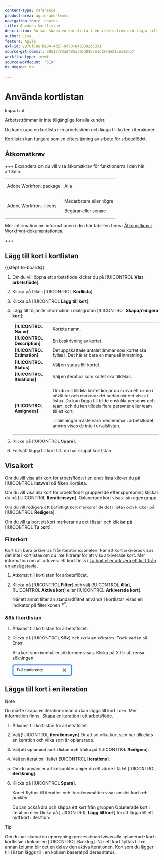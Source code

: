```yaml
---
content-type: reference
product-area: agile-and-teams
navigation-topic: boards
title: Använda kortlistan
description: Du kan skapa en kortlista i en arbetsström och lägga till korten i iterationer.
author: Lisa
feature: Agile
exl-id: 2976f7e8-be84-4d27-9d70-8430392d5331
source-git-commit: 685177d3a8485aa60d8455e1c329de21cea4abb7
workflow-type: tm+mt
source-wordcount: '619'
ht-degree: 0%

---
```


# Använda kortlistan

>[!IMPORTANT]
>
>Arbetsströmmar är inte tillgängliga för alla kunder.

Du kan skapa en kortlista i en arbetsström och lägga till korten i iterationer.

Kortlistan kan fungera som en eftersläpning av arbete för arbetsflödet.

## Åtkomstkrav

+++ Expandera om du vill visa åtkomstkrav för funktionerna i den här artikeln.

<table style="table-layout:auto"> 
 <col> 
 <col> 
 <tbody> 
  <tr> 
   <td role="rowheader">Adobe Workfront package</td> 
   <td> <p>Alla</p> </td> 
  </tr> 
  <tr> 
   <td role="rowheader">Adobe Workfront-licens</td> 
   <td> 
   <p>Medarbetare eller högre</p> 
   <p>Begäran eller senare</p>
   </td> 
  </tr> 
 </tbody> 
</table>

Mer information om informationen i den här tabellen finns i [Åtkomstkrav i Workfront-dokumentationen](/help/quicksilver/administration-and-setup/add-users/access-levels-and-object-permissions/access-level-requirements-in-documentation.md).

+++

## Lägg till kort i kortlistan

{{step1-to-boards}}

1. Om du vill öppna ett arbetsflöde klickar du på [!UICONTROL **Visa arbetsflöde**].
1. Klicka på fliken [!UICONTROL **Kortlista**].
1. Klicka på [!UICONTROL **Lägg till kort**].
1. Lägg till följande information i dialogrutan [!UICONTROL **Skapa/redigera kort**]:

   <table style="table-layout:auto"> 
    <tbody> 
     <tr> 
      <td><strong>[!UICONTROL Name]</strong></td> 
      <td>Kortets namn.</td> 
     </tr> 
     <tr> 
      <td><strong>[!UICONTROL Description]</strong></td> 
      <td>En beskrivning av kortet.</td> 
     </tr>
     <tr> 
      <td><strong>[!UICONTROL Estimation]</strong></td> 
      <td>Det uppskattade antalet timmar som kortet ska fyllas i. Det här är bara en manuell inmatning.</td> 
     </tr>
     <tr> 
      <td><strong>[!UICONTROL Status]</strong></td> 
      <td>Välj en status för kortet.</td> 
     </tr>
     <tr> 
      <td><strong>[!UICONTROL Iterations]</strong></td> 
      <td>Välj en iteration som kortet ska tilldelas.</td> 
     </tr>
     <tr> 
      <td><strong>[!UICONTROL Assignees]</strong></td> 
      <td><p>Om du vill tilldela kortet börjar du skriva ett namn i sökfältet och markerar det sedan när det visas i listan. Du kan lägga till både enskilda personer och team, och du kan tilldela flera personer eller team till ett kort.</p><p>Tilldelningar måste vara medlemmar i arbetsflödet, annars visas de inte i urvalslistan.</p></td> 
     </tr>
    </tbody> 
   </table>

1. Klicka på [!UICONTROL **Spara**].
1. Fortsätt lägga till kort tills du har skapat kortlistan.

## Visa kort

Om du vill visa alla kort för arbetsflödet i en enda lista klickar du på [!UICONTROL **listvyn**] på fliken Kortlista.

Om du vill visa alla kort för arbetsflödet grupperade efter upprepning klickar du på [!UICONTROL **Iterationsvyn**]. Oplanerade kort visas i sin egen grupp.

Om du vill redigera ett befintligt kort markerar du det i listan och klickar på [!UICONTROL **Redigera**].

Om du vill ta bort ett kort markerar du det i listan och klickar på [!UICONTROL **Ta bort**].

### Filterkort

Kort kan bara arkiveras från iterationspanelen. När ett kort arkiveras visas det inte i kortlistan om du inte filtrerar för att visa arkiverade kort. Mer information om att arkivera ett kort finns i [Ta bort eller arkivera ett kort från en anslagstavla](/help/quicksilver/agile/get-started-with-boards/delete-board-items.md).

1. Åtkomst till kortlistan för arbetsflödet.
1. Klicka på [!UICONTROL **Filter**] och välj [!UICONTROL **Alla**], [!UICONTROL **Aktiva kort**] eller [!UICONTROL **Arkiverade kort**].

   När ett annat filter än standardfiltret används i kortlistan visas en indikator på filterikonen ![Filter använt](assets/boards-filterapplied-30x30.png).

### Sök i kortlistan

1. Åtkomst till kortlistan för arbetsflödet.
1. Klicka på [!UICONTROL **Sök**] och skriv en sökterm. Tryck sedan på Enter.

   Alla kort som innehåller söktermen visas.
Klicka på X för att rensa sökningen.

   ![Sök efter kort på en anslagstavla](assets/boards-searchbox.png)

## Lägga till kort i en iteration

>[!NOTE]
>
>Du måste skapa en iteration innan du kan lägga till kort i den. Mer information finns i [Skapa en iteration i ett arbetsflöde](/help/quicksilver/agile/use-boards-agile-planning-tools/create-an-iteration-in-workstream.md).

1. Åtkomst till kortlistan för arbetsflödet.
1. Välj [!UICONTROL **iterationsvyn**] för att se vilka kort som har tilldelats en iteration och vilka som är oplanerade.
1. Välj ett oplanerat kort i listan och klicka på [!UICONTROL **Redigera**].
1. Välj en iteration i fältet [!UICONTROL **Iterations**].
1. Om du använder artikelpunkter anger du ett värde i fältet [!UICONTROL **Beräkning**].
1. Klicka på [!UICONTROL **Spara**].

   Kortet flyttas till iteration och iterationsmåtten visar antalet kort och punkter.

   Du kan också dra och släppa ett kort från gruppen Oplanerade kort i iteration eller klicka på [!UICONTROL **Lägg till kort**] för att lägga till ett nytt kort i iteration.

>[!TIP]
>
>Om du har skapat en upprepningsprocessboard visas alla oplanerade kort i kortlistan i kolumnen [!UICONTROL Backlog]. När ett kort flyttas till en annan kolumn blir det en del av den aktiva iterationen. Kort som du lägger till i listan läggs till i en kolumn baserat på deras status.
